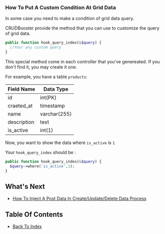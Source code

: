 ### How To Put A Custom Condition At Grid Data

In some case you need to make a condition of grid data query.

CRUDBooster provide the method that you can use to customize the query of grid data. 

```php
public function hook_query_index(&$query) {
  //Your any custom query
}
```
This special method come in each controller that you've genereated. If you don't find it, you may create it one.

For example, you have a table `products`: 

| Field Name | Data Type | 
| ---------- | --------- |
| id | int(PK) |
| craeted_at | timestamp |
| name | varchar(255) |
| description | text | 
| is_active | int(1) |

Now, you want to show the data where `is_active` is `1`

Your `hook_query_index` should be :

```php
public function hook_query_index(&$query) {
  $query->where('is_active',1);
}
```

## What's Next
- [How To Inject A Post Data In Create/Update/Delete Data Process](./how-to-inject-postdata.md)

## Table Of Contents
- [Back To Index](./index.md)
